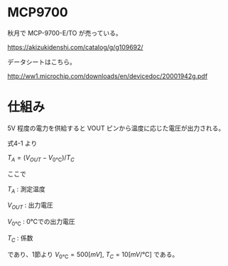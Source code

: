 # MCP9700

秋月で MCP-9700-E/TO が売っている。

https://akizukidenshi.com/catalog/g/g109692/

データシートはこちら。

http://ww1.microchip.com/downloads/en/devicedoc/20001942g.pdf

# 仕組み

5V 程度の電力を供給すると VOUT ピンから温度に応じた電圧が出力される。

式4-1 より

$` T_A = (V_{OUT} - V_{0℃} )/T_C `$

ここで

$` T_A `$ : 測定温度

$` V_{OUT} `$ : 出力電圧

$` V_{0℃} `$ : 0℃での出力電圧

$` T_C `$ : 係数 

であり、1節より $` V_{0℃} = 500[mV] `$, $` T_C = 10[mV/℃] `$ である。 
